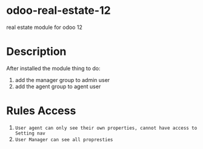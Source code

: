 # odoo-real-estate-12
real estate module for odoo 12

Description
============
After installed the module thing to do:
1. add the manager group to admin user
2. add the agent group to agent user

Rules Access
============
1. ``User agent can only see their own properties, cannot have access to Setting nav``
2. ``User Manager can see all propresties``
